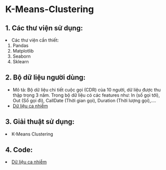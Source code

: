 # K-Means-Clustering
## 1. Các thư viện sử dụng:
<li> Các thư viện cần thiết: 
  <ol type = "1">  
    <li>Pandas </li>
    <li>Matplotlib</li>
    <li>Seaborn</li>
    <li>Sklearn</li>
  </ol>
</li>

## 2. Bộ dữ liệu người dùng:
<ul>
  <li> Mô tả: Bộ dữ liệu chi tiết cuộc gọi (CDR) của 10 người, dữ liệu được thu thập trong 3 năm. Trong bộ dữ liệu có các features như: In (số gọi tới), Out (Số gọi đi), CallDate (Thời gian gọi), Duration (Thời lượng gọi),.... </li>
  <li> <a href="https://github.com/luckymouse96/K-Means-Clustering/blob/main/CDR.csv"> Dữ liệu ca nhiễm </a> </li>
</ul>

## 3. Giải thuật sử dụng:
<li> K-Means Clustering </li>

## 4. Code:
<li> <a href="https://github.com/luckymouse96/K-Means-Clustering/blob/main/main_code.ipynb"> Dữ liệu ca nhiễm </a> </li>
